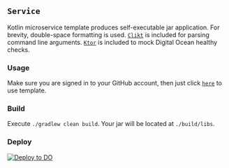 ## `Service`

Kotlin microservice template produces self-executable jar application. For brevity, double-space
formatting is used. [`Clikt`](https://ajalt.github.io/clikt/whyclikt/) is included for parsing
command line arguments. [`Ktor`](https://ktor.io/) is included to mock Digital Ocean healthy checks.

### Usage

Make sure you are signed in to your GitHub account, then just
click [`here`](https://github.com/demidko/service/generate) to use template.

### Build

Execute `./gradlew clean build`. Your jar will be located at `./build/libs`.

### Deploy

[![Deploy to DO](https://www.deploytodo.com/do-btn-blue-ghost.svg)](https://cloud.digitalocean.com/apps/new?repo=https://github.com/demidko/service)

